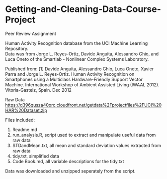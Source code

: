 # Getting-and-Cleaning-Data-Course-Project
Peer Review Assignment

Human Activity Recognition database from the UCI Machine Learning Repository.  
Data was from Jorge L. Reyes-Ortiz, Davide Anguita, Alessandro Ghio, and Luca Oneto 
of the Smartlab - Nonlinear Complex Systems Laboratory.

Published from:
[1] Davide Anguita, Alessandro Ghio, Luca Oneto, Xavier Parra and Jorge L. Reyes-Ortiz. 
    Human Activity Recognition on Smartphones using a Multiclass Hardware-Friendly Support Vector Machine. 
    International Workshop of Ambient Assisted Living (IWAAL 2012). Vitoria-Gasteiz, Spain. Dec 2012

Raw Data
https://d396qusza40orc.cloudfront.net/getdata%2Fprojectfiles%2FUCI%20HAR%20Dataset.zip

Files included:
1.  Readme.md
2.  run_analysis.R, script used to extract and manipulate useful data from raw data
3.  STDandMean.txt, all mean and standard deviation values extracted from raw data
4.  tidy.txt, simplified data
5.  Code Book.md, all variable descriptions for the tidy.txt 

Data was downloaded and unzipped seperately from the script. 
